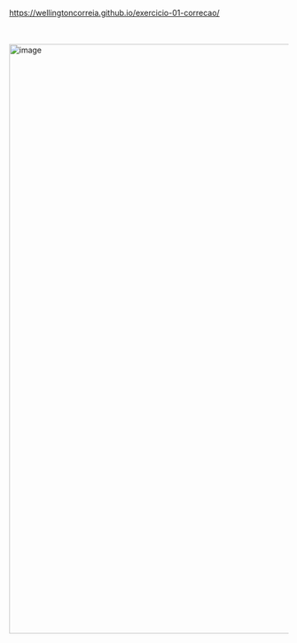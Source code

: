 https://wellingtoncorreia.github.io/exercicio-01-correcao/
<br />
<br />
<br />

<img width="1894" height="1062" alt="image" src="https://github.com/user-attachments/assets/fa163b1b-89e5-4cbf-b35b-5ef39631652f" />
